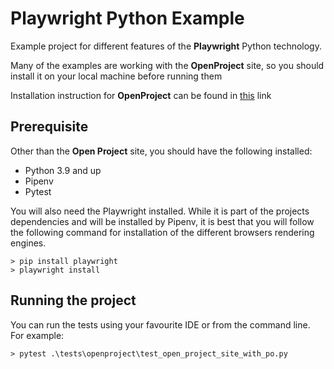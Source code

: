 # Playwright Python Example

Example project for different features of the **Playwright** Python technology.

Many of the examples are working with the **OpenProject** site, so you should install it on your local 
machine before running them

Installation instruction for **OpenProject** can be found in [this](https://www.openproject.org/docs/installation-and-operations/installation/docker/#quick-start-1) link

## Prerequisite

Other than the **Open Project** site, you should have the following installed:

* Python 3.9 and up
* Pipenv
* Pytest

You will also need the Playwright installed.
While it is part of the projects dependencies and will be installed by Pipenv, it is best that you will follow the 
following command for installation of the different browsers rendering engines. 

```
> pip install playwright
> playwright install
```

## Running the project

You can run the tests using your favourite IDE or from the command line. For example:

```
> pytest .\tests\openproject\test_open_project_site_with_po.py
```


